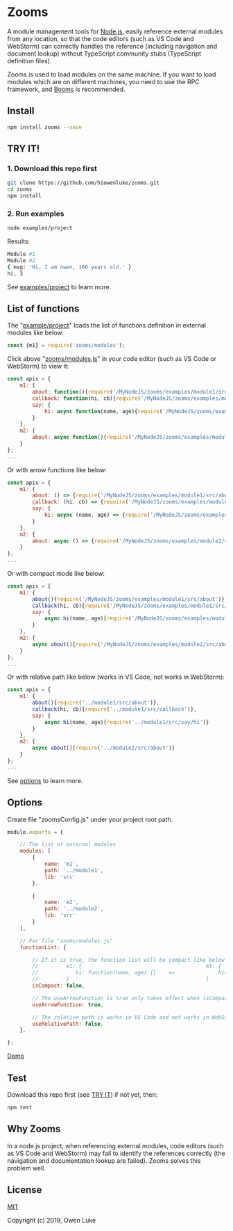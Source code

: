 
# Zooms

A module management tools for [Node.js](https://nodejs.org), easily reference external modules from any location, so that the code editors (such as VS Code and WebStorm) can correctly handles the reference (including navigation and document lookup) without TypeScript community stubs (TypeScript definition files).

Zooms is used to load modules on the same machine. If you want to load modules which are on different machines, you need to use the RPC framework, and [Booms](https://github.com/hiowenluke/booms) is recommended. 

## Install

```sh
npm install zooms --save
```

## TRY IT!

### 1. Download this repo first

```sh
git clone https://github.com/hiowenluke/zooms.git
cd zooms
npm install
```

### 2. Run examples

```sh
node examples/project
```

Results:

```sh
Module #1
Module #2
{ msg: 'Hi, I am owen, 100 years old.' }
hi, 3
```

See [examples/project](./examples/project) to learn more.

## List of functions

The "[example/project](./examples/project)" loads the list of functions definition in external modules like below:

```js
const {m1} = require('zooms/modules');
```

Click above "[zooms/modules.js](./modules.js)" in your code editor (such as VS Code or WebStorm) to view it:

```js
const apis = {
    m1: {
        about: function(){require('/MyNodeJS/zooms/examples/module1/src/about')},
        callback: function(hi, cb){require('/MyNodeJS/zooms/examples/module1/src/callback')},
        say: {
            hi: async function(name, age){require('/MyNodeJS/zooms/examples/module1/src/say/hi')}
        }
    },
    m2: {
        about: async function(){require('/MyNodeJS/zooms/examples/module2/src/about')}
    }
};
...
```

Or with arrow functions like below:

```js
const apis = {
    m1: {
        about: () => {require('/MyNodeJS/zooms/examples/module1/src/about')},
        callback: (hi, cb) => {require('/MyNodeJS/zooms/examples/module1/src/callback')},
        say: {
            hi: async (name, age) => {require('/MyNodeJS/zooms/examples/module1/src/say/hi')}
        }
    },
    m2: {
        about: async () => {require('/MyNodeJS/zooms/examples/module2/src/about')}
    }
};
...
```

Or with compact mode like below: 

```js
const apis = {
    m1: {
        about(){require('/MyNodeJS/zooms/examples/module1/src/about')},
        callback(hi, cb){require('/MyNodeJS/zooms/examples/module1/src/callback')},
        say: {
            async hi(name, age){require('/MyNodeJS/zooms/examples/module1/src/say/hi')}
        }
    },
    m2: {
        async about(){require('/MyNodeJS/zooms/examples/module2/src/about')}
    }
};
...
```

Or with relative path like below (works in VS Code, not works in WebStorm):

```js
const apis = {
    m1: {
        about(){require('../module1/src/about')},
        callback(hi, cb){require('../module1/src/callback')},
        say: {
            async hi(name, age){require('../module1/src/say/hi')}
        }
    },
    m2: {
        async about(){require('../module2/src/about')}
    }
};
...
```

See [options](#Options) to learn more.

## Options

Create file "zoomsConfig.js" under your project root path. 

```js
module.exports = {

    // The list of external modules
    modules: [
        {
            name: 'm1',
            path: '../module1',
            lib: 'src'
        },

        {
            name: 'm2',
            path: '../module2',
            lib: 'src'
        }
    ],

    // For file "zooms/modules.js"
    functionList: {

        // If it is true, the function list will be compact like below right.
        //         m1: {                                        m1: {
        //            hi: function(name, age) {}    =>              hi(name, age) {}
        //         }                                            }
        isCompact: false,

        // The useArrowFunction is true only takes effect when isCompact is false
        useArrowFunction: true,

        // The relative path is works in VS Code and not works in WebStorm.
        useRelativePath: false,
    },

};
```

[Demo](./examples/project/zoomsConfig.js)

## Test

Download this repo first (see [TRY IT](#try-it)) if not yet, then:

```sh
npm test
```

## Why Zooms

In a node.js project, when referencing external modules, code editors (such as VS Code and WebStorm) may fail to identify the references correctly (the navigation and documentation lookup are failed). Zooms solves this problem well.

## License

[MIT](LICENSE)

Copyright (c) 2019, Owen Luke
